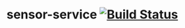 # sensor-service [![Build Status](https://travis-ci.org/cuyplin/sensor-service.svg?branch=master)](https://travis-ci.org/cuyplin/sensor-service)
